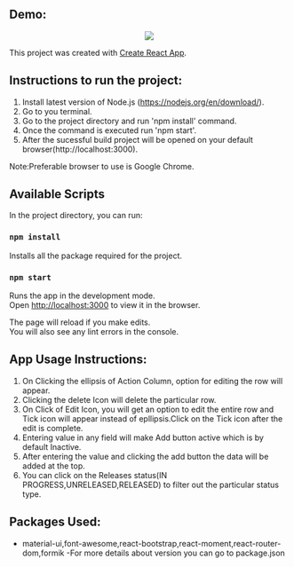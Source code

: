 ## Demo: 
<p align="center">

  <img src="./doc/react-shopping-cart-min.gif">
</p>

This project was created with [Create React App](https://github.com/facebook/create-react-app).

Instructions to run the project:
--------------------------------
1) Install latest version of Node.js (https://nodejs.org/en/download/).
2) Go to you terminal.
3) Go to the project directory and run  'npm install' command.
4) Once the command is executed run 'npm start'.
5) After the sucessful build project will be opened on your default browser(http://localhost:3000).


Note:Preferable browser to use is Google Chrome.

## Available Scripts

In the project directory, you can run:

### `npm install`
  Installs all the package required for the project.
  
### `npm start`

Runs the app in the development mode.<br>
Open [http://localhost:3000](http://localhost:3000) to view it in the browser.

The page will reload if you make edits.<br>
You will also see any lint errors in the console.

App Usage Instructions:
------------------

1) On Clicking the ellipsis of Action Column, option for editing the row will appear.
2) Clicking the delete Icon  will delete the  particular row.
3) On Click of Edit Icon, you will get an option to edit the entire row and Tick icon will 
    appear instead of epllipsis.Click on the Tick icon after the edit is complete.
4) Entering value in any field will make Add button active which is by default Inactive.
5) After entering the value and clicking the add button the data will be added at the top.
6) You can click on the Releases status(IN PROGRESS,UNRELEASED,RELEASED) to filter out the particular status type.


Packages Used:
--------------
- material-ui,font-awesome,react-bootstrap,react-moment,react-router-dom,formik
-For more details about version you can go to package.json







